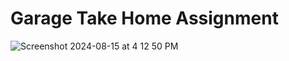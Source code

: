 # Garage Take Home Assignment
![Screenshot 2024-08-15 at 4 12 50 PM](https://github.com/user-attachments/assets/9fdd842e-cc4f-41af-ab67-2e7bb1ab8731)

